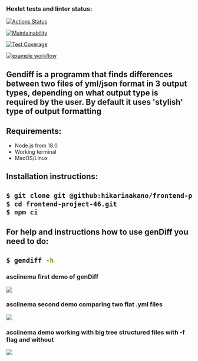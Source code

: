 ### Hexlet tests and linter status:
[![Actions Status](https://github.com/hikarinakano/frontend-project-46/workflows/hexlet-check/badge.svg)](https://github.com/hikarinakano/frontend-project-46/actions)

[![Maintainability](https://api.codeclimate.com/v1/badges/78ea5651822aaebb46e3/maintainability)](https://codeclimate.com/github/hikarinakano/frontend-project-46/maintainability)

[![Test Coverage](https://api.codeclimate.com/v1/badges/78ea5651822aaebb46e3/test_coverage)](https://codeclimate.com/github/hikarinakano/frontend-project-46/test_coverage)

[![example workflow](https://github.com/hikarinakano/frontend-project-46/actions/workflows/tests-linter.yml/badge.svg)](https://github.com/hikarinakano/frontend-project-46/actions/workflows/tests-linter.yml)

<h2>Gendiff is a programm that finds differences between two files of yml/json format in 3 output types, depending on what output type is required by the user. By default it uses 'stylish' type of output formatting</h2>
<h2>Requirements:</h2>
<ul>
    <li>Node.js from 18.0</li>
    <li>Working terminal</li>
    <li>MacOS/Linux</li>
</ul>

<h2>Installation instructions:<h2>

```bash
$ git clone git @github:hikarinakano/frontend-project-46.git
$ cd frontend-project-46.git
$ npm ci
```  

<h2>For help and instructions how to use genDiff you need to do:<h2>

```bash
$ gendiff -h
```  
<h3>asciinema first demo of genDiff</h3>
<a href="https://asciinema.org/a/Mwg7oU5E9d37cgq5dMwZnYgjS" target="_blank"><img src="https://asciinema.org/a/Mwg7oU5E9d37cgq5dMwZnYgjS.svg" /></a>

<h3> asciinema second demo comparing two flat .yml files</h3>
<a href="https://asciinema.org/a/rATX8McdTj2knhGr7kyjyMI4s" target="_blank"><img src="https://asciinema.org/a/rATX8McdTj2knhGr7kyjyMI4s.svg" /></a>

<h3> asciinema demo working with big tree structured files with -f flag and without</h3>
<a href="https://asciinema.org/a/TGg4J1p8aWi1Coq0z3Ju8W0km" target="_blank"><img src="https://asciinema.org/a/TGg4J1p8aWi1Coq0z3Ju8W0km.svg" /></a>